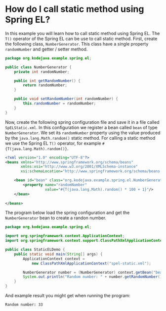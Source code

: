 # How do I call static method using Spring EL?

In this example you will learn how to call static method using Spring EL. The `T()` operator of the Spring EL can be use to call static method. First, create the following class, `NumberGenerator`. This class have a single property `randomNumber` and getter / setter method.

```java
package org.kodejava.example.spring.el;

public class NumberGenerator {
    private int randomNumber;

    public int getRandomNumber() {
        return randomNumber;
    }

    public void setRandomNumber(int randomNumber) {
        this.randomNumber = randomNumber;
    }
}
```

Now, create the following spring configuration file and save it in a file called `SpELStatic.xml`. In this configuration we register a bean called `bean` of type `NumberGenerator`. We set its `randomNumber` property using the value produced by the `java.lang.Math.random()` static method. For calling a static method we use the Spring EL `T()` operator, for example `#{T(java.lang.Math).random()}`.

```xml
<?xml version="1.0" encoding="UTF-8"?>
<beans xmlns="http://www.springframework.org/schema/beans"
       xmlns:xsi="http://www.w3.org/2001/XMLSchema-instance"
       xsi:schemaLocation="http://www.springframework.org/schema/beans http://www.springframework.org/schema/beans/spring-beans.xsd">

    <bean id="bean" class="org.kodejava.example.spring.el.NumberGenerator">
        <property name="randomNumber"
                  value="#{T(java.lang.Math).random() * 100 + 1}"/>
    </bean>
    
</beans>
```

The program below load the spring configuration and get the `NumberGenerator` bean to create a randon number.

```java
package org.kodejava.example.spring.el;

import org.springframework.context.ApplicationContext;
import org.springframework.context.support.ClassPathXmlApplicationContext;

public class StaticELDemo {
    public static void main(String[] args) {
        ApplicationContext context =
            new ClassPathXmlApplicationContext("spel-static.xml");

        NumberGenerator number = (NumberGenerator) context.getBean("bean");
        System.out.println("Random number: " + number.getRandomNumber());
    }
}
```

And example result you might get when running the program:

```text
Random number: 33
```
